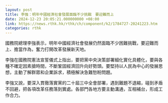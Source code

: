 ```yaml
---
layout: post
title: 李強：明年中國經濟社會發展面臨不少挑戰　要迎難而上
date: 2024-12-23 20:05:21.000000000 +08:00
link: https://news.rthk.hk/rthk/ch/component/k2/1784727-20241223.htm
categories: rthk
---
```


國務院總理李強表示，明年中國經濟社會發展仍然面臨不少困難挑戰，要迎難而上、擔當作為，奮力打開改革發展新天地。

李強在國務院憲法宣誓儀式上指出，要把黨中央決策部署細化實化具體化，要與各種不確定因素搶時間，不斷鞏固經濟回升向好勢頭。要堅持以人民為中心的發展思想，主動了解群眾和企業訴求，積極解決急難愁盼問題。

李強又說，要深入貫徹落實黨的二十屆三中全會部署，遇到難題不退縮，碰到矛盾不回避，把各項改革任務落到實處。各部門各地方要主動溝通，互相補台，形成工作合力。
